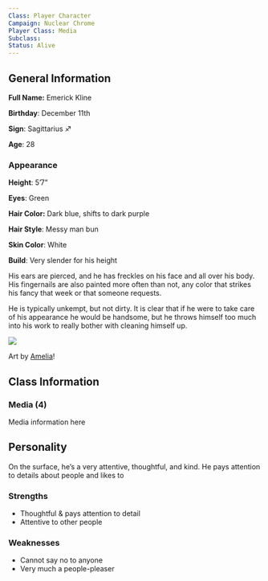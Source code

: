 ```yaml
---
Class: Player Character
Campaign: Nuclear Chrome
Player Class: Media
Subclass: 
Status: Alive
---
```

## General Information

**Full Name:** Emerick Kline

**Birthday**: December 11th

**Sign**: Sagittarius ♐

**Age**: 28
### Appearance

**Height**: 5’7”

**Eyes**: Green

**Hair Color:** Dark blue, shifts to dark purple

**Hair Style**: Messy man bun

**Skin Color**: White

**Build**: Very slender for his height

His ears are pierced, and he has freckles on his face and all over his body. His fingernails are also painted more often than not, any color that strikes his fancy that week or that someone requests.

He is typically unkempt, but not dirty. It is clear that if he were to take care of his appearance he would be handsome, but he throws himself too much into his work to really bother with cleaning himself up.

![](nc_emmy-reference.png)

Art by [Amelia](https://atelieramelia.carrd.co/)!

## Class Information
### Media (4)

Media information here

## Personality

On the surface, he’s a very attentive, thoughtful, and kind. He pays attention to details about people and likes to 

### Strengths

- Thoughtful & pays attention to detail
- Attentive to other people

### Weaknesses

- Cannot say no to anyone
- Very much a people-pleaser